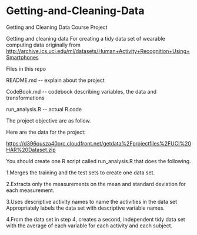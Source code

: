 # Getting-and-Cleaning-Data
Getting and Cleaning Data Course Project

Getting and cleaning data
For creating a tidy data set of wearable computing data originally from http://archive.ics.uci.edu/ml/datasets/Human+Activity+Recognition+Using+Smartphones

Files in this repo

README.md -- explain about the project

CodeBook.md -- codebook describing variables, the data and transformations

run_analysis.R -- actual R code

The project objective are as follow.

Here are the data for the project:

https://d396qusza40orc.cloudfront.net/getdata%2Fprojectfiles%2FUCI%20HAR%20Dataset.zip

You should create one R script called run_analysis.R that does the following.

1.Merges the training and the test sets to create one data set.

2.Extracts only the measurements on the mean and standard deviation for each measurement.

3.Uses descriptive activity names to name the activities in the data set
Appropriately labels the data set with descriptive variable names.

4.From the data set in step 4, creates a second, independent tidy data set with the average of each variable for each activity and each subject.
